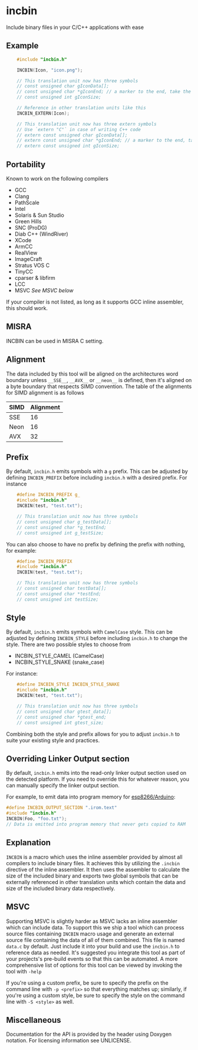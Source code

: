 # incbin

Include binary files in your C/C++ applications with ease

## Example

``` c
    #include "incbin.h"

    INCBIN(Icon, "icon.png");

    // This translation unit now has three symbols
    // const unsigned char gIconData[];
    // const unsigned char *gIconEnd; // a marker to the end, take the address to get the ending pointer
    // const unsigned int gIconSize;

    // Reference in other translation units like this
    INCBIN_EXTERN(Icon);

    // This translation unit now has three extern symbols
    // Use `extern "C"` in case of writing C++ code
    // extern const unsigned char gIconData[];
    // extern const unsigned char *gIconEnd; // a marker to the end, take the address to get the ending pointer
    // extern const unsigned int gIconSize;
```

## Portability

Known to work on the following compilers

* GCC
* Clang
* PathScale
* Intel
* Solaris & Sun Studio
* Green Hills
* SNC (ProDG)
* Diab C++ (WindRiver)
* XCode
* ArmCC
* RealView
* ImageCraft
* Stratus VOS C
* TinyCC
* cparser & libfirm
* LCC
* MSVC _See MSVC below_

If your compiler is not listed, as long as it supports GCC inline assembler, this
should work.

## MISRA
INCBIN can be used in MISRA C setting.

## Alignment

The data included by this tool will be aligned on the architectures word boundary
unless `__SSE__`, `__AVX__` or `__neon__` is defined, then it's aligned on a byte
boundary that respects SIMD convention. The table of the alignments for SIMD
alignment is as follows

| SIMD | Alignment |
|------|-----------|
| SSE  | 16        |
| Neon | 16        |
| AVX  | 32        |

## Prefix
By default, `incbin.h` emits symbols with a `g` prefix. This can be adjusted by
defining `INCBIN_PREFIX` before including `incbin.h` with a desired prefix. For
instance

``` c
    #define INCBIN_PREFIX g_
    #include "incbin.h"
    INCBIN(test, "test.txt");

    // This translation unit now has three symbols
    // const unsigned char g_testData[];
    // const unsigned char *g_testEnd;
    // const unsigned int g_testSize;
```

You can also choose to have no prefix by defining the prefix with nothing, for example:

``` c
    #define INCBIN_PREFIX
    #include "incbin.h"
    INCBIN(test, "test.txt");

    // This translation unit now has three symbols
    // const unsigned char testData[];
    // const unsigned char *testEnd;
    // const unsigned int testSize;
```

## Style
By default, `incbin.h` emits symbols with `CamelCase` style. This can be adjusted
by defining `INCBIN_STYLE` before including `incbin.h` to change the style. There
are two possible styles to choose from

* INCBIN_STYLE_CAMEL (CamelCase)
* INCBIN_STYLE_SNAKE (snake_case)

For instance:

``` c
    #define INCBIN_STYLE INCBIN_STYLE_SNAKE
    #include "incbin.h"
    INCBIN(test, "test.txt");

    // This translation unit now has three symbols
    // const unsigned char gtest_data[];
    // const unsigned char *gtest_end;
    // const unsigned int gtest_size;
```

Combining both the style and prefix allows for you to adjust `incbin.h` to suite
your existing style and practices.

## Overriding Linker Output section
By default, `incbin.h` emits into the read-only linker output section used on
the detected platform. If you need to override this for whatever reason, you
can manually specify the linker output section.

For example, to emit data into program memory for
[esp8266/Arduino](github.com/esp8266/Arduino):

``` c
#define INCBIN_OUTPUT_SECTION ".irom.text"
#include "incbin.h"
INCBIN(Foo, "foo.txt");
// Data is emitted into program memory that never gets copied to RAM
```

## Explanation

`INCBIN` is a macro which uses the inline assembler provided by almost all
compilers to include binary files. It achieves this by utilizing the `.incbin`
directive of the inline assembler. It then uses the assembler to calculate the
size of the included binary and exports two global symbols that can be externally
referenced in other translation units which contain the data and size of the
included binary data respectively.

## MSVC

Supporting MSVC is slightly harder as MSVC lacks an inline assembler which can
include data. To support this we ship a tool which can process source files
containing `INCBIN` macro usage and generate an external source file containing
the data of all of them combined. This file is named `data.c` by default.
Just include it into your build and use the `incbin.h` to reference data as
needed. It's suggested you integrate this tool as part of your projects's
pre-build events so that this can be automated. A more comprehensive list of
options for this tool can be viewed by invoking the tool with `-help`

If you're using a custom prefix, be sure to specify the prefix on the command
line with `-p <prefix>` so that everything matches up; similarly, if you're
using a custom style, be sure to specify the style on the command line with
`-S <style>` as well.

## Miscellaneous

Documentation for the API is provided by the header using Doxygen notation.
For licensing information see UNLICENSE.

